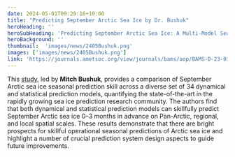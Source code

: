 ```yaml
---
date: 2024-05-01T09:29:16+10:00
title: "Predicting September Arctic Sea Ice by Dr. Bushuk"
heroHeading: ''
heroSubHeading: 'Predicting September Arctic Sea Ice: A Multi-Model Seasonal Skill Comparison'
heroBackground: ''
thumbnail:  'images/news/2405Bushuk.png'
images: ['images/news/2405Bushuk.png']
link: 'https://journals.ametsoc.org/view/journals/bams/aop/BAMS-D-23-0163.1/BAMS-D-23-0163.1.xml'
---
```


This [study](https://journals.ametsoc.org/view/journals/bams/aop/BAMS-D-23-0163.1/BAMS-D-23-0163.1.xml), led by **Mitch Bushuk**, provides a comparison of September Arctic sea ice seasonal prediction skill across a diverse set of 34 dynamical and statistical prediction models, quantifying the state-of-the-art in the rapidly growing sea ice prediction research community. The authors find that both dynamical and statistical prediction models can skillfully predict September Arctic sea ice 0–3 months in advance on Pan-Arctic, regional, and local spatial scales. These results demonstrate that there are bright prospects for skillful operational seasonal predictions of Arctic sea ice and highlight a number of crucial prediction system design aspects to guide future improvements.
